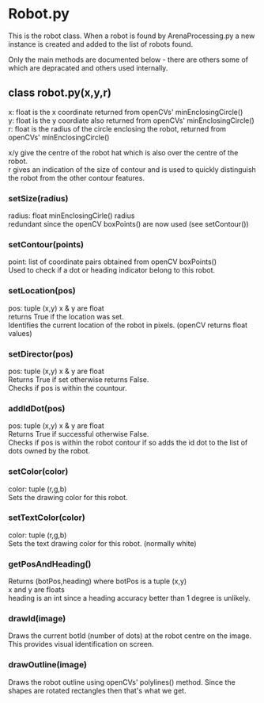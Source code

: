 # Robot.py

This is the robot class. When a robot is found by ArenaProcessing.py a new instance is created and added to the list of robots found.

Only the main methods are documented below - there are others some of which are depracated and others used internally.

## class robot.py(x,y,r)  
x: float is the x coordinate returned from openCVs' minEnclosingCircle()  
y: float is the y coordiate also returned from openCVs' minEnclosingCircle()  
r: float is the radius of the circle enclosing the robot, returned from openCVs' minEnclosingCircle()  

x/y give the centre of the robot hat which is also over the centre of the robot.  
r gives an indication of the size of contour and is used to quickly distinguish the robot from the other contour features.

### setSize(radius)  
radius: float minEnclosingCirle() radius  
redundant since the openCV boxPoints() are now used (see setContour())

### setContour(points)
point: list of coordinate pairs obtained from openCV boxPoints()  
Used to check if a dot or heading indicator belong to this robot.   

### setLocation(pos)  
pos: tuple (x,y) x & y are float  
returns True if the location was set.  
Identifies the current location of the robot in pixels. (openCV returns float values)  

### setDirector(pos)  
pos: tuple (x,y) x & y are float  
Returns True if set otherwise returns False.  
Checks if pos is within the countour.     

### addIdDot(pos)  
pos: tuple (x,y) x & y are float  
Returns True if successful otherwise False.  
Checks if pos is within the robot contour if so adds the id dot to the list of dots owned by the robot.  

### setColor(color)  
color: tuple (r,g,b)  
Sets the drawing color for this robot.  

### setTextColor(color)  
color: tuple (r,g,b)  
Sets the text drawing color for this robot. (normally white)  

### getPosAndHeading()  
Returns (botPos,heading) where botPos is a tuple (x,y)  
x and y are floats  
heading is an int since a heading accuracy better than 1 degree is unlikely.  

### drawId(image)  
Draws the current botId (number of dots) at the robot centre on the image. This provides visual identification on screen.

### drawOutline(image)  
Draws the robot outline using openCVs' polylines() method. Since the shapes are rotated rectangles then that's what we get.




